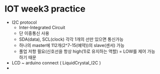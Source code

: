 # IOT week3 practice
+ I2C protocol 
  - Inter-Integrated Circuit
  - 단 이중통신 사용
  - SDA(data), SCL(clock) 각각 1개의 선만 있으면 통신가능
  - 하나의 master에 112개(2^7-15(예약))의 slave(센서) 가능
  - 풀업 저항 필요(신호선을 항상 high(1)로 유지하는 역할) = LOW를 제어 가능하기 때문
+ LCD ~ arduino connect ( LiquidCrystal_I2C )
+ 
